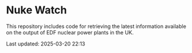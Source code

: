# Nuke Watch

This repository includes code for retrieving the latest information available on the output of EDF nuclear power plants in the UK.

Last updated: 2025-03-20 22:13